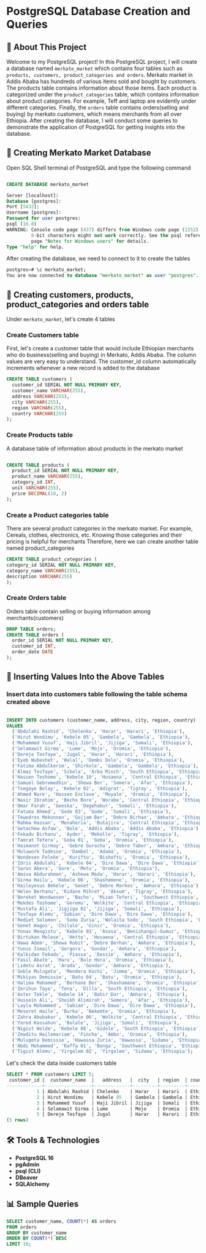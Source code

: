 # PostgreSQL Database Creation and Queries

## 🚀 About This Project
Welcome to my PostgreSQL project! In this PostgreSQL project, I will create a database named `merkato_market` which contains four tables such as `products, customers, product_categories
and orders`. Merkato market in Addis Ababa has hundreds of various items sold and bought by customers. The products table contains information 
about those items. Each product is categorized under the `product_categories` table, which contains information about product categories. For example, Teff and laptop are evidently under different categories. Finally, the `orders` table contains orders(selling and buying) by merkato customers, which means merchants from all over Ethiopia. After creating the database, I will conduct some queries to demonstrate the application of PostgreSQL for getting insights into the database. 

## 📌 Creating Merkato Market Database
Open SQL Shell terminal of PostgreSQL and type the following command
```sql

CREATE DATABASE merkato_market

Server [localhost]:
Database [postgres]:
Port [5432]:
Username [postgres]:
Password for user postgres:
psql (16.8)
WARNING: Console code page (437) differs from Windows code page (1252)
         8-bit characters might not work correctly. See the psql reference
         page "Notes for Windows users" for details.
Type "help" for help.
```
After creating the database, we need to connect to it to create the tables
```sql
postgres=# \c merkato_market;
You are now connected to database "merkato_market" as user "postgres".

```
## 📌 Creating customers, products, product_categories and orders table 

Under `merkato_market`, let's create 4 tables
### Create Customers table

First, let's create a customer table that would include Ethiopian merchants who do business(selling and buying) in Merkato, Addis Ababa. The column values are very easy to understand.
The customer_id column automatically increments whenever a new record is added to the database

```sql
CREATE TABLE customers (
  customer_id SERIAL NOT NULL PRIMARY KEY,
  customer_name VARCHAR(255),
  address VARCHAR(255),
  city VARCHAR(255),
  region VARCHAR(255),
  country VARCHAR(255)
);

```
### Create Products table
A database table of information about products in the merkato market

```sql

CREATE TABLE products (
  product_id SERIAL NOT NULL PRIMARY KEY,
  product_name VARCHAR(255),
  category_id INT,
  unit VARCHAR(255),
  price DECIMAL(10, 2)
);

```
### Create a Product categories table

There are several product categories in the merkato market. For example, Cereals, clothes, electronics, etc. Knowing those categories and their pricing is helpful for merchants
Therefore, here we can create another table named product_categories
 
  ```sql
CREATE TABLE product_categories ( 
  category_id SERIAL NOT NULL PRIMARY KEY,
  category_name VARCHAR(255),
  description VARCHAR(255)
); 
```
### Create Orders table
Orders table contain selling or buying information among merchants(customers)

```sql
DROP TABLE orders;
CREATE TABLE orders ( 
  order_id SERIAL NOT NULL PRIMARY KEY,
  customer_id INT,
  order_date DATE
);

```
## 📌 Inserting Values Into the Above Tables

### Insert data into customers table following the table schema created above

```sql

INSERT INTO customers (customer_name, address, city, region, country)
VALUES
  ('Abdulahi Rashid', 'Chelenko', 'Harar', 'Harari', 'Ethiopia'),
  ('Hirut Wondimu', 'Kebele 05', 'Gambela', 'Gambela', 'Ethiopia'),
  ('Mohammed Yusuf', 'Haji Jibril', 'Jijiga', 'Somali', 'Ethiopia'),
  ('Selamawit Girma', 'Lume', 'Mojo', 'Oromia', 'Ethiopia'),
  ('Dereje Tesfaye', 'Jugal', 'Harar', 'Harari', 'Ethiopia'),
  ('Eyob Wubeshet', 'Walal', 'Dembi Dolo', 'Oromia', 'Ethiopia'),
  ('Fatima Abdulkerim', 'Shirkole', 'Gambela', 'Gambela', 'Ethiopia'),
  ('Almaz Tesfaye', 'Sikela', 'Arba Minch', 'South Ethiopia', 'Ethiopia'),
  ('Hassen Teshome', 'Kebele 10', 'Hosaena', 'Central Ethiopia', 'Ethiopia'),
  ('Samuel Gebremedhin', 'Shewa Ber', 'Semera', 'Afar', 'Ethiopia'),
  ('Tsegaye Belay', 'Kebele 02', 'Adigrat', 'Tigray', 'Ethiopia'),
  ('Ahmed Nure', 'Hassen Enclave', 'Moyale', 'Oromia', 'Ethiopia'),
  ('Nasir Ibrahim', 'Becho Bore', 'Worabe', 'Central Ethiopia', 'Ethiopia'),
  ('Omar Farah', 'Geeska', 'Degehabur', 'Somali', 'Ethiopia'),
  ('Fatuma Ahmed', 'Gode 03', 'Gode', 'Somali', 'Ethiopia'),
  ('Tewodros Mekonnen', 'Gojjam Ber', 'Debre Birhan', 'Amhara', 'Ethiopia'),
  ('Rahma Hassan', 'Menaheria', 'Butajira', 'Central Ethiopia', 'Ethiopia'),
  ('Getachew Asfaw', 'Bole', 'Addis Ababa', 'Addis Ababa', 'Ethiopia'),
  ('Fekadu Birhanu', 'Ayder', 'Mekelle', 'Tigray', 'Ethiopia'),
  ('Tamrat Tefera', 'Goba 01', 'Goba', 'Oromia', 'Ethiopia'),
  ('Haimanot Girmay', 'Gebre Guracha', 'Debre Tabor', 'Amhara', 'Ethiopia'),
  ('Muluwork Tadesse', 'Dambel', 'Adama', 'Oromia', 'Ethiopia'),
  ('Wondesen Feleke', 'Kuriftu', 'Bishoftu', 'Oromia', 'Ethiopia'),
  ('Idris Abdulahi', 'Kebele 04', 'Dire Dawa', 'Dire Dawa', 'Ethiopia'),
  ('Saron Abera', 'Gore', 'Metu', 'Oromia', 'Ethiopia'),
  ('Amina Abdurahman', 'Ashewa Meda', 'Harar', 'Harari', 'Ethiopia'),
  ('Girma Hailu', 'Kebele 06', 'Shashemene', 'Oromia', 'Ethiopia'),
  ('Haileyesus Bekele', 'Genet', 'Debre Markos', 'Amhara', 'Ethiopia'),
  ('Helen Berhanu', 'Kidane Mihret', 'Aksum', 'Tigray', 'Ethiopia'),
  ('Bereket Wondwosen', 'Bacho', 'Mizan Teferi', 'Southwest Ethiopia', 'Ethiopia'),
  ('Mekdes Teshome', 'Geremu', 'Wolkite', 'Central Ethiopia', 'Ethiopia'),
  ('Mustafa Ali', 'Jigjiga 02', 'Jijiga', 'Somali', 'Ethiopia'),
  ('Tesfaye Alemu', 'Sabian', 'Dire Dawa', 'Dire Dawa', 'Ethiopia'),
  ('Rediet Solomon', 'Sodo Zuria', 'Wolaita Sodo', 'South Ethiopia', 'Ethiopia'),
  ('Genet Hagos', 'Chilalo', 'Ginir', 'Oromia', 'Ethiopia'),
  ('Yonas Mengistu', 'Kebele 03', 'Asosa', 'Benishangul-Gumuz', 'Ethiopia'),
  ('Birtukan Melese', 'Hetto', 'Hosaena', 'Central Ethiopia', 'Ethiopia'),
  ('Hawa Adem', 'Shewa Robit', 'Debre Berhan', 'Amhara', 'Ethiopia'),
  ('Yunus Ismail', 'Gorgora', 'Gondar', 'Amhara', 'Ethiopia'),
  ('Kalkidan Fekadu', 'Piassa', 'Dessie', 'Amhara', 'Ethiopia'),
  ('Fasil Abate', 'Haro', 'Bule Hora', 'Oromia', 'Ethiopia'),
  ('Lidetu Asrat', 'Arada', 'Gondar', 'Amhara', 'Ethiopia'),
  ('Seble Mulugeta', 'Mendera Kochi', 'Jimma', 'Oromia', 'Ethiopia'),
  ('Mikiyas Demissie', 'Batu 04', 'Batu', 'Oromia', 'Ethiopia'),
  ('Halima Mahamed', 'Berhane Ber', 'Shashamane', 'Oromia', 'Ethiopia'),
  ('Zerihun Taye', 'Tena', 'Dilla', 'South Ethiopia', 'Ethiopia'),
  ('Aster Tekle', 'Kebele 14', 'Bahir Dar', 'Amhara', 'Ethiopia'),
  ('Hussein Ali', 'Sheikh Alimirah', 'Semera', 'Afar', 'Ethiopia'),
  ('Layla Mohammed', 'Sabian', 'Dire Dawa', 'Dire Dawa', 'Ethiopia'),
  ('Meseret Haile', 'Burka', 'Nekemte', 'Oromia', 'Ethiopia'),
  ('Zahra Abubakar', 'Kebele 06', 'Wolkite', 'Central Ethiopia', 'Ethiopia'),
  ('Yared Kassahun', 'Bulale', 'Jijiga', 'Somali', 'Ethiopia'),
  ('Nigist Wolde', 'Kebele 08', 'Gidole', 'South Ethiopia', 'Ethiopia'),
  ('Zewditu Hailemariam', 'Fincha', 'Ambo', 'Oromia', 'Ethiopia'),
  ('Mulugeta Demissie', 'Hawassa Zuria', 'Hawassa', 'Sidama', 'Ethiopia'),
  ('Abdi Mohammed', 'Kaffa 01', 'Bonga', 'Southwest Ethiopia', 'Ethiopia'),
  ('Tigist Alemu', 'Yirgalem 02', 'Yirgalem', 'Sidama', 'Ethiopia');
```
Let's check the data inside customers table

```sql
SELECT * FROM customers LIMIT 5;
 customer_id |  customer_name  |   address   |  city   | region  | country
-------------+-----------------+-------------+---------+---------+----------
           1 | Abdulahi Rashid | Chelenko    | Harar   | Harari  | Ethiopia
           2 | Hirut Wondimu   | Kebele 05   | Gambela | Gambela | Ethiopia
           3 | Mohammed Yusuf  | Haji Jibril | Jijiga  | Somali  | Ethiopia
           4 | Selamawit Girma | Lume        | Mojo    | Oromia  | Ethiopia
           5 | Dereje Tesfaye  | Jugal       | Harar   | Harari  | Ethiopia
(5 rows)

```


## 🛠️ Tools & Technologies
- **PostgreSQL 16**
- **pgAdmin**
- **psql (CLI)**
- **DBeaver**
- **SQLAlchemy**

## 📊 Sample Queries
```sql
SELECT customer_name, COUNT(*) AS orders
FROM orders
GROUP BY customer_name
ORDER BY COUNT(*) DESC
LIMIT 10;
